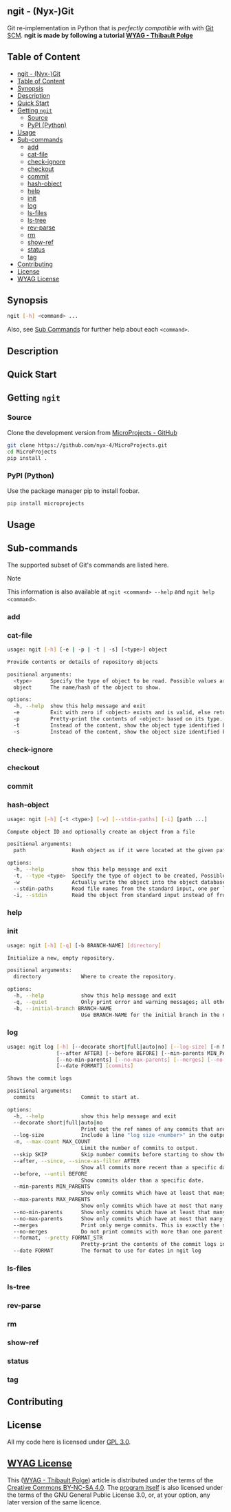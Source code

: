 ## ngit - (Nyx-)Git
Git re-implementation in Python that is _perfectly compatible_ with with [Git SCM](https://git-scm.com/). **ngit is made by following a tutorial [WYAG - Thibault Polge](https://wyag.thb.lt/)**  


## Table of Content
- [ngit - (Nyx-)Git](#ngit---nyx-git)
- [Table of Content](#table-of-content)
- [Synopsis](#synopsis)
- [Description](#description)
- [Quick Start](#quick-start)
- [Getting `ngit`](#getting-ngit)
    - [Source](#source)
    - [PyPI (Python)](#pypi-python)
- [Usage](#usage)
- [Sub-commands](#sub-commands)
    - [add](#add)
    - [cat-file](#cat-file)
    - [check-ignore](#check-ignore)
    - [checkout](#checkout)
    - [commit](#commit)
    - [hash-object](#hash-object)
    - [help](#help)
    - [init](#init)
    - [log](#log)
    - [ls-files](#ls-files)
    - [ls-tree](#ls-tree)
    - [rev-parse](#rev-parse)
    - [rm](#rm)
    - [show-ref](#show-ref)
    - [status](#status)
    - [tag](#tag)
- [Contributing](#contributing)
- [License](#license)
- [WYAG License](#wyag-license)


## Synopsis
```sh
ngit [-h] <command> ...
```
Also, see [Sub Commands](#sub-commands) for further help about each `<command>`.


## Description
<!-- Add MicroProject Description here. -->


## Quick Start
<!-- Add a quick start guide here. -->


## Getting `ngit`

### Source

Clone the development version from [MicroProjects - GitHub](https://github.com/nyx-4/MicroProjects.git)

```sh
git clone https://github.com/nyx-4/MicroProjects.git
cd MicroProjects
pip install .
```

### PyPI (Python)

Use the package manager pip to install foobar.

```sh
pip install microprojects
```

## Usage


## Sub-commands
The supported subset of Git's commands are listed here.

> [!Note]
> This information is also available at `ngit <command> --help` and `ngit help <command>`.


### add
### cat-file
```sh
usage: ngit [-h] [-e | -p | -t | -s] [<type>] object

Provide contents or details of repository objects

positional arguments:
  <type>      Specify the type of object to be read. Possible values are blob, commit, tag, and tree.
  object      The name/hash of the object to show.

options:
  -h, --help  show this help message and exit
  -e          Exit with zero if <object> exists and is valid, else return non-zero and error-message
  -p          Pretty-print the contents of <object> based on its type.
  -t          Instead of the content, show the object type identified by <object>.
  -s          Instead of the content, show the object size identified by <object>.
```

### check-ignore
### checkout
### commit
### hash-object
```sh
usage: ngit [-h] [-t <type>] [-w] [--stdin-paths] [-i] [path ...]

Compute object ID and optionally create an object from a file

positional arguments:
  path               Hash object as if it were located at the given path.

options:
  -h, --help         show this help message and exit
  -t, --type <type>  Specify the type of object to be created, Possible values are blob, commit, tag, and tree.
  -w                 Actually write the object into the object database.
  --stdin-paths      Read file names from the standard input, one per line, instead of from the command-line.
  -i, --stdin        Read the object from standard input instead of from a file.
```

### help

### init
```sh
usage: ngit [-h] [-q] [-b BRANCH-NAME] [directory]

Initialize a new, empty repository.

positional arguments:
  directory             Where to create the repository.

options:
  -h, --help            show this help message and exit
  -q, --quiet           Only print error and warning messages; all other output will be suppressed.
  -b, --initial-branch BRANCH-NAME
                        Use BRANCH-NAME for the initial branch in the newly created repository. (Default: main)
```

### log
```sh
usage: ngit log [-h] [--decorate short|full|auto|no] [--log-size] [-n MAX_COUNT] [--skip SKIP]
                [--after AFTER] [--before BEFORE] [--min-parents MIN_PARENTS] [--max-parents MAX_PARENTS]
                [--no-min-parents] [--no-max-parents] [--merges] [--no-merges] [--format FORMAT_STR]
                [--date FORMAT] [commits]

Shows the commit logs

positional arguments:
  commits               Commit to start at.

options:
  -h, --help            show this help message and exit
  --decorate short|full|auto|no
                        Print out the ref names of any commits that are shown
  --log-size            Include a line "log size <number>" in the output for each commit
  -n, --max-count MAX_COUNT
                        Limit the number of commits to output.
  --skip SKIP           Skip number commits before starting to show the commit output.
  --after, --since, --since-as-filter AFTER
                        Show all commits more recent than a specific date.
  --before, --until BEFORE
                        Show commits older than a specific date.
  --min-parents MIN_PARENTS
                        Show only commits which have at least that many parent commits.
  --max-parents MAX_PARENTS
                        Show only commits which have at most that many parent commits.
  --no-min-parents      Show only commits which have at least that many parent commits.
  --no-max-parents      Show only commits which have at most that many parent commits.
  --merges              Print only merge commits. This is exactly the same as --min-parents=2.
  --no-merges           Do not print commits with more than one parent. This is exactly the same as --max-parents=1.
  --format, --pretty FORMAT_STR
                        Pretty-print the contents of the commit logs in a given format
  --date FORMAT         The format to use for dates in ngit log
```
### ls-files
### ls-tree
### rev-parse
### rm
### show-ref
### status
### tag

## Contributing

## License
All my code here is licensed under [GPL 3.0](https://www.gnu.org/licenses/gpl-3.0.en.html). 

## [WYAG License](https://wyag.thb.lt/#org4973c11)
This ([WYAG - Thibault Polge](https://wyag.thb.lt/)) article is distributed under the terms of the [Creative Commons BY-NC-SA 4.0](https://creativecommons.org/licenses/by-nc-sa/4.0/). The [program itself](https://wyag.thb.lt/wyag.zip) is also licensed under the terms of the GNU General Public License 3.0, or, at your option, any later version of the same licence.


